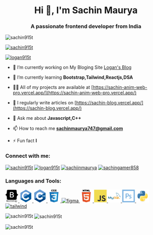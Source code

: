 <div style="text-align: center;">
    <img  src="https://eportfolio.utm.my/artefact/file/download.php?file=682041&view=171850&embedded=1&text=691127" alt="" width="800px">
</div>

<h1 align="center">Hi 👋, I'm Sachin Maurya</h1>
<h3 align="center">A passionate frontend developer from India</h3>
<img align="right" src="https://cdn1.forevergeek.com/uploads/33/2015/02/pi.jpg" alt="">

<p align="left"> <img src="https://komarev.com/ghpvc/?username=sachin915t&label=Profile%20views&color=0e75b6&style=flat" alt="sachin915t" /> </p>

<p align="left"> <a href="https://github.com/ryo-ma/github-profile-trophy"><img src="https://github-profile-trophy.vercel.app/?username=sachin915t" alt="sachin915t" /></a> </p>

<p align="left"> <a href="https://twitter.com/logan915t" target="blank"><img src="https://img.shields.io/twitter/follow/logan915t?logo=twitter&style=for-the-badge" alt="logan915t" /></a> </p>

- 🔭 I’m currently working on My Bloging Site [Logan's Blog](https://sachin-blog.vercel.app/)

- 🌱 I’m currently learning **Bootstrap,Tailwind,Reactjs,DSA**

- 👨‍💻 All of my projects are available at [https://sachin-anim-web-pro.vercel.app/](https://sachin-anim-web-pro.vercel.app/)

- 📝 I regularly write articles on [https://sachin-blog.vercel.app/](https://sachin-blog.vercel.app/)

- 💬 Ask me about **Javascript,C++**

- 📫 How to reach me **sachinmaurya747@gmail.com**

- ⚡ Fun fact **I**

<h3 align="left">Connect with me:</h3>
<p align="left">
<a href="https://codepen.io/sachin915t" target="blank"><img align="center" src="https://raw.githubusercontent.com/rahuldkjain/github-profile-readme-generator/master/src/images/icons/Social/codepen.svg" alt="sachin915t" height="30" width="40" /></a>
<a href="https://twitter.com/logan915t" target="blank"><img align="center" src="https://raw.githubusercontent.com/rahuldkjain/github-profile-readme-generator/master/src/images/icons/Social/twitter.svg" alt="logan915t" height="30" width="40" /></a>
<a href="https://instagram.com/sachiinmaurya" target="blank"><img align="center" src="https://raw.githubusercontent.com/rahuldkjain/github-profile-readme-generator/master/src/images/icons/Social/instagram.svg" alt="sachiinmaurya" height="30" width="40" /></a>
<a href="https://www.hackerrank.com/sachingamer858" target="blank"><img align="center" src="https://raw.githubusercontent.com/rahuldkjain/github-profile-readme-generator/master/src/images/icons/Social/hackerrank.svg" alt="sachingamer858" height="30" width="40" /></a>
</p>

<h3 align="left">Languages and Tools:</h3>
<p align="left"> <a href="https://getbootstrap.com" target="_blank" rel="noreferrer"> <img src="https://raw.githubusercontent.com/devicons/devicon/master/icons/bootstrap/bootstrap-plain-wordmark.svg" alt="bootstrap" width="40" height="40"/> </a> <a href="https://www.cprogramming.com/" target="_blank" rel="noreferrer"> <img src="https://raw.githubusercontent.com/devicons/devicon/master/icons/c/c-original.svg" alt="c" width="40" height="40"/> </a> <a href="https://www.w3schools.com/cpp/" target="_blank" rel="noreferrer"> <img src="https://raw.githubusercontent.com/devicons/devicon/master/icons/cplusplus/cplusplus-original.svg" alt="cplusplus" width="40" height="40"/> </a> <a href="https://www.w3schools.com/css/" target="_blank" rel="noreferrer"> <img src="https://raw.githubusercontent.com/devicons/devicon/master/icons/css3/css3-original-wordmark.svg" alt="css3" width="40" height="40"/> </a> <a href="https://www.figma.com/" target="_blank" rel="noreferrer"> <img src="https://www.vectorlogo.zone/logos/figma/figma-icon.svg" alt="figma" width="40" height="40"/> </a> <a href="https://www.w3.org/html/" target="_blank" rel="noreferrer"> <img src="https://raw.githubusercontent.com/devicons/devicon/master/icons/html5/html5-original-wordmark.svg" alt="html5" width="40" height="40"/> </a> <a href="https://developer.mozilla.org/en-US/docs/Web/JavaScript" target="_blank" rel="noreferrer"> <img src="https://raw.githubusercontent.com/devicons/devicon/master/icons/javascript/javascript-original.svg" alt="javascript" width="40" height="40"/> </a> <a href="https://www.mysql.com/" target="_blank" rel="noreferrer"> <img src="https://raw.githubusercontent.com/devicons/devicon/master/icons/mysql/mysql-original-wordmark.svg" alt="mysql" width="40" height="40"/> </a> <a href="https://www.photoshop.com/en" target="_blank" rel="noreferrer"> <img src="https://raw.githubusercontent.com/devicons/devicon/master/icons/photoshop/photoshop-line.svg" alt="photoshop" width="40" height="40"/> </a> <a href="https://www.python.org" target="_blank" rel="noreferrer"> <img src="https://raw.githubusercontent.com/devicons/devicon/master/icons/python/python-original.svg" alt="python" width="40" height="40"/> </a> <a href="https://tailwindcss.com/" target="_blank" rel="noreferrer"> <img src="https://www.vectorlogo.zone/logos/tailwindcss/tailwindcss-icon.svg" alt="tailwind" width="40" height="40"/> </a> </p>

<p><img align="left" src="https://github-readme-stats.vercel.app/api/top-langs?username=sachin915t&show_icons=true&locale=en&layout=compact" alt="sachin915t" /></p>

<p>&nbsp;<img align="center" src="https://github-readme-stats.vercel.app/api?username=sachin915t&show_icons=true&locale=en" alt="sachin915t" /></p>

<p><img align="center" src="https://github-readme-streak-stats.herokuapp.com/?user=sachin915t&" alt="sachin915t" /></p>
